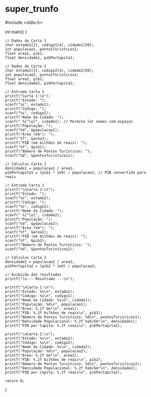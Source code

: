 # super_trunfo






#include <stdio.h>

int main() {

    // Dados da Carta 1
    char estado1[3], codigo1[4], cidade1[50];
    int populacao1, pontosTuristicos1;
    float area1, pib1;
    float densidade1, pibPerCapita1;

    // Dados da Carta 2
    char estado2[3], codigo2[4], cidade2[50];
    int populacao2, pontosTuristicos2;
    float area2, pib2;
    float densidade2, pibPerCapita2;

    // Entrada Carta 1
    printf("Carta 1:\n");
    printf("Estado: ");
    scanf("%s", estado1);
    printf("Código: ");
    scanf("%s", codigo1);
    printf("Nome da Cidade: ");
    scanf(" %[^\n]", cidade1); // Permite ler nomes com espaços
    printf("População: ");
    scanf("%d", &populacao1);
    printf("Área (km²): ");
    scanf("%f", &area1);
    printf("PIB (em bilhões de reais): ");
    scanf("%f", &pib1);
    printf("Número de Pontos Turísticos: ");
    scanf("%d", &pontosTuristicos1);

    // Cálculos Carta 1
    densidade1 = populacao1 / area1;
    pibPerCapita1 = (pib1 * 1e9) / populacao1; // PIB convertido para reais

    // Entrada Carta 2
    printf("\nCarta 2:\n");
    printf("Estado: ");
    scanf("%s", estado2);
    printf("Código: ");
    scanf("%s", codigo2);
    printf("Nome da Cidade: ");
    scanf(" %[^\n]", cidade2);
    printf("População: ");
    scanf("%d", &populacao2);
    printf("Área (km²): ");
    scanf("%f", &area2);
    printf("PIB (em bilhões de reais): ");
    scanf("%f", &pib2);
    printf("Número de Pontos Turísticos: ");
    scanf("%d", &pontosTuristicos2);

    // Cálculos Carta 2
    densidade2 = populacao2 / area2;
    pibPerCapita2 = (pib2 * 1e9) / populacao2;

    // Exibição dos resultados
    printf("\n--- Resultado ---\n");

    printf("\nCarta 1:\n");
    printf("Estado: %s\n", estado1);
    printf("Código: %s\n", codigo1);
    printf("Nome da Cidade: %s\n", cidade1);
    printf("População: %d\n", populacao1);
    printf("Área: %.2f km²\n", area1);
    printf("PIB: %.2f bilhões de reais\n", pib1);
    printf("Número de Pontos Turísticos: %d\n", pontosTuristicos1);
    printf("Densidade Populacional: %.2f hab/km²\n", densidade1);
    printf("PIB per Capita: %.2f reais\n", pibPerCapita1);

    printf("\nCarta 2:\n");
    printf("Estado: %s\n", estado2);
    printf("Código: %s\n", codigo2);
    printf("Nome da Cidade: %s\n", cidade2);
    printf("População: %d\n", populacao2);
    printf("Área: %.2f km²\n", area2);
    printf("PIB: %.2f bilhões de reais\n", pib2);
    printf("Número de Pontos Turísticos: %d\n", pontosTuristicos2);
    printf("Densidade Populacional: %.2f hab/km²\n", densidade2);
    printf("PIB per Capita: %.2f reais\n", pibPerCapita2);

    return 0;
}
